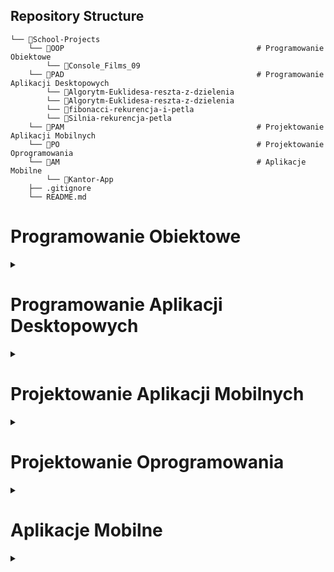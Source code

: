 ## Repository Structure

```
└── 📁School-Projects
    └── 📁OOP                                           # Programowanie Obiektowe
        └── 📁Console_Films_09
    └── 📁PAD                                           # Programowanie Aplikacji Desktopowych
        └── 📁Algorytm-Euklidesa-reszta-z-dzielenia
        └── 📁Algorytm-Euklidesa-reszta-z-dzielenia
        └── 📁fibonacci-rekurencja-i-petla
        └── 📁Silnia-rekurencja-petla
    └── 📁PAM                                           # Projektowanie Aplikacji Mobilnych
    └── 📁PO                                            # Projektowanie Oprogramowania
    └── 📁AM                                            # Aplikacje Mobilne
        └── 📁Kantor-App
    ├── .gitignore
    └── README.md
```

<div>
    <h1>Programowanie Obiektowe</h1>
    <details>
        <summary></summary>
        <ul>
            <li><a href="OOP/KONSOLA_oop_klasa_filmy/">KONSOLA_oop_klasa_filmy</a></li>
        </ul>
    </details>
</div>

<div>
    <h1>Programowanie Aplikacji Desktopowych</h1>
    <details>
        <summary></summary>
        <ul>
            <li><a href="PAD/Algorytm-Euklidesa-reszta-z-dzielenia/">Algorytm-Euklidesa-reszta-z-dzielenia</a></li>
            <li><a href="PAD/Algorytm-Euklidesa-odejmowanie/">Algorytm-Euklidesa-odejmowanie</a></li>
            <li><a href="PAD/Silnia-rekurencja-petla/">Silnia-rekurencja-petla</a></li>
            <li><a href="PAD/fibonacci-rekurencja-i-petla/">fibonacci-rekurencja-i-petla</a></li>
        </ul>
    </details>
</div>

<div>
    <h1>Projektowanie Aplikacji Mobilnych</h1>
    <details>
        <summary></summary>
        <ul>
        </ul>
    </details>
</div>

<div>
    <h1>Projektowanie Oprogramowania</h1>
    <details>
        <summary></summary>
        <ul>
        </ul>
    </details>
</div>

<div>
    <h1>Aplikacje Mobilne</h1>
    <details>
        <summary></summary>
        <ul>
        <li><a href="AM/Kantor-App/">Kantor-App</a></li>
        </ul>
    </details>
</div>
